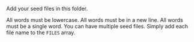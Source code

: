 Add your seed files in this folder.

All words must be lowercase.
All words must be in a new line.
All words must be a single word.
You can have multiple seed files. Simply add each file name to the `FILES` array.

